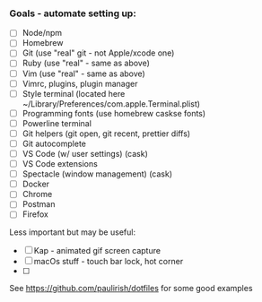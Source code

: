 ### Goals - automate setting up:

- [ ] Node/npm
- [ ] Homebrew
- [ ] Git (use "real" git - not Apple/xcode one)
- [ ] Ruby (use "real" - same as above)
- [ ] Vim (use "real" - same as above)
- [ ] Vimrc, plugins, plugin manager
- [ ] Style terminal (located here ~/Library/Preferences/com.apple.Terminal.plist)
- [ ] Programming fonts (use homebrew caskse fonts)
- [ ] Powerline terminal
- [ ] Git helpers (git open, git recent, prettier diffs)
- [ ] Git autocomplete
- [ ] VS Code (w/ user settings) (cask)
- [ ] VS Code extensions
- [ ] Spectacle (window management) (cask)
- [ ] Docker
- [ ] Chrome
- [ ] Postman
- [ ] Firefox

Less important but may be useful:

- [ ] Kap - animated gif screen capture
- [ ] macOs stuff - touch bar lock, hot corner
- [ ]

See https://github.com/paulirish/dotfiles for some good examples
